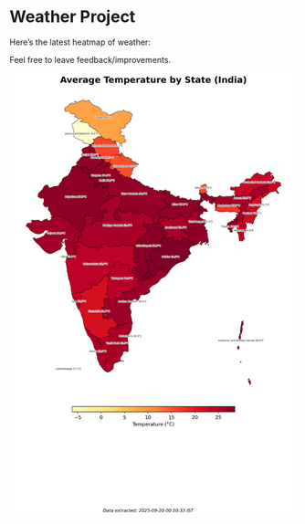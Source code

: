# Weather Project

Here’s the latest heatmap of weather:

Feel free to leave feedback/improvements.

![India Heatmap](docs/assets/india_heatmap.png?v=CDA3A3)
